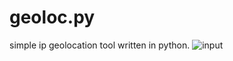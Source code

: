 # geoloc.py
simple ip geolocation tool written in python.
![input](https://user-images.githubusercontent.com/80237011/110369624-46c3c800-8010-11eb-8764-ae2afd2bff11.png)
